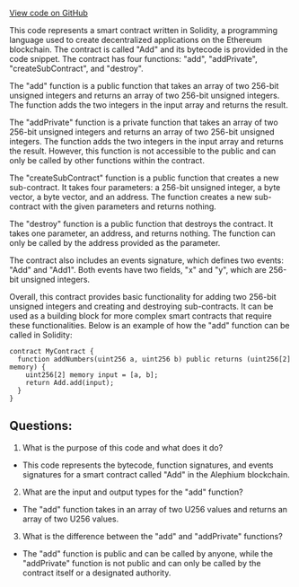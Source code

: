 [View code on GitHub](https://github.com/alephium/alephium-web3/artifacts/add/add.ral.json)

This code represents a smart contract written in Solidity, a programming language used to create decentralized applications on the Ethereum blockchain. The contract is called "Add" and its bytecode is provided in the code snippet. The contract has four functions: "add", "addPrivate", "createSubContract", and "destroy". 

The "add" function is a public function that takes an array of two 256-bit unsigned integers and returns an array of two 256-bit unsigned integers. The function adds the two integers in the input array and returns the result. 

The "addPrivate" function is a private function that takes an array of two 256-bit unsigned integers and returns an array of two 256-bit unsigned integers. The function adds the two integers in the input array and returns the result. However, this function is not accessible to the public and can only be called by other functions within the contract. 

The "createSubContract" function is a public function that creates a new sub-contract. It takes four parameters: a 256-bit unsigned integer, a byte vector, a byte vector, and an address. The function creates a new sub-contract with the given parameters and returns nothing. 

The "destroy" function is a public function that destroys the contract. It takes one parameter, an address, and returns nothing. The function can only be called by the address provided as the parameter. 

The contract also includes an events signature, which defines two events: "Add" and "Add1". Both events have two fields, "x" and "y", which are 256-bit unsigned integers. 

Overall, this contract provides basic functionality for adding two 256-bit unsigned integers and creating and destroying sub-contracts. It can be used as a building block for more complex smart contracts that require these functionalities. Below is an example of how the "add" function can be called in Solidity:

```
contract MyContract {
  function addNumbers(uint256 a, uint256 b) public returns (uint256[2] memory) {
    uint256[2] memory input = [a, b];
    return Add.add(input);
  }
}
```
## Questions: 
 1. What is the purpose of this code and what does it do?
- This code represents the bytecode, function signatures, and events signatures for a smart contract called "Add" in the Alephium blockchain.

2. What are the input and output types for the "add" function?
- The "add" function takes in an array of two U256 values and returns an array of two U256 values.

3. What is the difference between the "add" and "addPrivate" functions?
- The "add" function is public and can be called by anyone, while the "addPrivate" function is not public and can only be called by the contract itself or a designated authority.